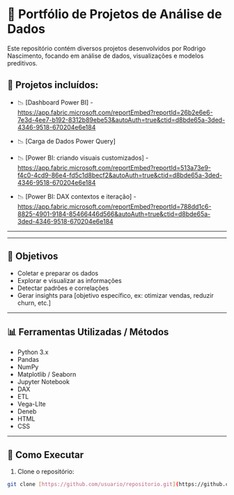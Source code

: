 
# 🚀 Portfólio de Projetos de Análise de Dados

Este repositório contém diversos projetos desenvolvidos por Rodrigo Nascimento, focando em análise de dados, visualizações e modelos preditivos.

## 📂 Projetos incluídos:

- 📉 [Dashboard Power BI] - https://app.fabric.microsoft.com/reportEmbed?reportId=26b2e6e6-7e3d-4ee7-b192-8312b89ebe53&autoAuth=true&ctid=d8bde65a-3ded-4346-9518-670204e6e184

- 📉 [Carga de Dados Power Query]

- 📉 [Power BI: criando visuais customizados] - https://app.fabric.microsoft.com/reportEmbed?reportId=513a73e9-f4c0-4cd9-86e4-fd5c1d8becf2&autoAuth=true&ctid=d8bde65a-3ded-4346-9518-670204e6e184

- 📉 [Power BI: DAX contextos e iteração] - https://app.fabric.microsoft.com/reportEmbed?reportId=788dd1c6-8825-4901-9184-85466446d566&autoAuth=true&ctid=d8bde65a-3ded-4346-9518-670204e6e184



---


---

## 📌 Objetivos

- Coletar e preparar os dados
- Explorar e visualizar as informações
- Detectar padrões e correlações
- Gerar insights para [objetivo específico, ex: otimizar vendas, reduzir churn, etc.]

---

## 📊 Ferramentas Utilizadas / Métodos

- Python 3.x
- Pandas
- NumPy
- Matplotlib / Seaborn
- Jupyter Notebook
- DAX
- ETL
- Vega-LIte
- Deneb
- HTML
- CSS

---

## 🚀 Como Executar

1. Clone o repositório:
```bash
git clone [https://github.com/usuario/repositorio.git](https://github.com/Rodriggo1987/Analises-De-Dados.git)
